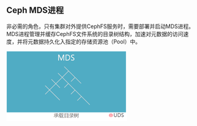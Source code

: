## Ceph MDS进程

非必需的角色，只有集群对外提供CephFS服务时，需要部署并启动MDS进程。MDS进程管理并缓存CephFS文件系统的目录树结构，加速对元数据的访问速度，并将元数据持久化入指定的存储资源池（Pool）中。

![](/assets/mds_1.png)

